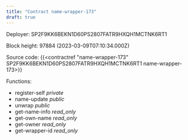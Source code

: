 ```yaml
---
title: "Contract name-wrapper-173"
draft: true
---
```

Deployer: SP2F9KK6BEKN1D60PS2807FATR9HXQH1MCTNK6RT1


 



Block height: 97884 (2023-03-09T07:10:34.000Z)

Source code: {{<contractref "name-wrapper-173" SP2F9KK6BEKN1D60PS2807FATR9HXQH1MCTNK6RT1 name-wrapper-173>}}

Functions:

* register-self _private_
* name-update _public_
* unwrap _public_
* get-name-info _read_only_
* get-own-name _read_only_
* get-owner _read_only_
* get-wrapper-id _read_only_
